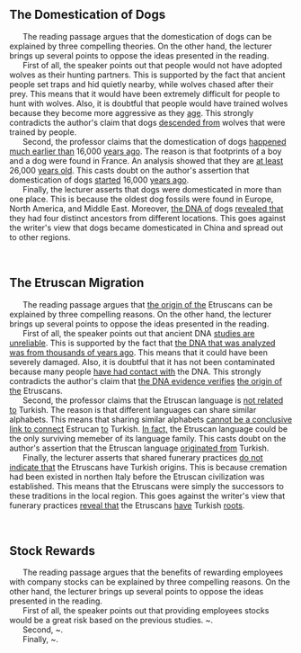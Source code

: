 ## The Domestication of Dogs
&nbsp;&nbsp;&nbsp;&nbsp;&nbsp; The reading passage argues that the domestication of dogs can be explained by three compelling theories. On the other hand, the lecturer brings up several points to oppose the ideas presented in the reading.<br/>
&nbsp;&nbsp;&nbsp;&nbsp;&nbsp; First of all, the speaker points out that people would not have adopted wolves as their hunting partners. This is supported by the fact that ancient people set traps and hid quietly nearby, while wolves chased after their prey. This means that it would have been extremely difficult for people to hunt with wolves. Also, it is doubtful that people would have trained wolves because they become more aggressive as they <ins>age</ins>. This strongly contradicts the author's claim that dogs <ins>descended from</ins> wolves that were trained by people.<br/>
&nbsp;&nbsp;&nbsp;&nbsp;&nbsp; Second, the professor claims that the domestication of dogs <ins>happened much earlier than</ins> 16,000 <ins>years ago</ins>. The reason is that footprints of a boy and a dog were found in France. An analysis showed that they are <ins>at least</ins> 26,000 <ins>years old</ins>. This casts doubt on the author's assertion that domestication of dogs <ins>started</ins> 16,000 <ins>years ago</ins>.<br/>
&nbsp;&nbsp;&nbsp;&nbsp;&nbsp; Finally, the lecturer asserts that dogs were domesticated in more than one place. This is because the oldest dog fossils were found in Europe, North America, and Middle East. Moreover, <ins>the DNA of</ins> dogs <ins>revealed that</ins> they had four distinct ancestors from different locations. This goes against the writer's view that dogs became domesticated in China and spread out to other regions.<br/>

<br/>

## The Etruscan Migration
&nbsp;&nbsp;&nbsp;&nbsp;&nbsp; The reading passage argues that <ins>the origin of the</ins> Etruscans can be explained by three compelling reasons. On the other hand, the lecturer brings up several points to oppose the ideas presented in the reading.<br/>
&nbsp;&nbsp;&nbsp;&nbsp;&nbsp; First of all, the speaker points out that ancient DNA <ins>studies are unreliable</ins>. This is supported by the fact that <ins>the DNA that was analyzed was from thousands of years ago</ins>. This means that it could have been severely damaged. Also, it is doubtful that it has not been contaminated because many people <ins>have had contact with</ins> the DNA. This strongly contradicts the author's claim that <ins>the DNA evidence verifies</ins> <ins>the origin of the</ins> Etruscans.<br/>
&nbsp;&nbsp;&nbsp;&nbsp;&nbsp; Second, the professor claims that the Etruscan language is <ins>not related to</ins> Turkish. The reason is that different languages can share similar alphabets. This means that sharing similar alphabets <ins>cannot be a conclusive link to connect</ins> Estrucan <ins>to</ins> Turkish. <ins>In fact,</ins> the Etruscan language could be the only surviving memeber of its language family. This casts doubt on the author's assertion that the Etruscan language <ins>originated from</ins> Turkish.<br/>
&nbsp;&nbsp;&nbsp;&nbsp;&nbsp; Finally, the lecturer asserts that shared funerary practices <ins>do not indicate that</ins> the Etruscans have Turkish origins. This is because cremation had been existed in northen Italy before the Etruscan civilization was established. This means that the Etruscans were simply the successors to these traditions in the local region. This goes against the writer's view that funerary practices <ins>reveal that</ins> the Etruscans <ins>have</ins> Turkish <ins>roots</ins>.<br/>

<br/>

## Stock Rewards
&nbsp;&nbsp;&nbsp;&nbsp;&nbsp; The reading passage argues that the benefits of rewarding employees with company stocks can be explained by three compelling reasons. On the other hand, the lecturer brings up several points to oppose the ideas presented in the reading.<br/>
&nbsp;&nbsp;&nbsp;&nbsp;&nbsp; First of all, the speaker points out that providing employees stocks would be a great risk based on the previous studies. ~.<br/>
&nbsp;&nbsp;&nbsp;&nbsp;&nbsp; Second, ~.<br/>
&nbsp;&nbsp;&nbsp;&nbsp;&nbsp; Finally, ~.<br/>

<br/>

## 
